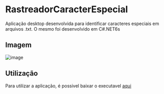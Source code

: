 # RastreadorCaracterEspecial
Aplicação desktop desenvolvida para identificar caracteres especiais em arquivos .txt. O mesmo foi desenvolvido em C#.NET6s 

## Imagem
![image](https://user-images.githubusercontent.com/72640449/225783007-73bc562d-9422-4413-97ed-de05c6ad80ae.png)

## Utilização
Para utilizar a aplicação, é possivel baixar o executavel <a href="https://github.com/EmmanuelMartins21/RastreadorCaracterEspecial/tree/master/Rastreador%20EXE"> aqui </a>
